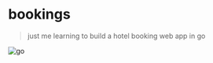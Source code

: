 # bookings
> just me learning to build a hotel booking web app in go

![go](https://user-images.githubusercontent.com/10998105/178639708-766f8e54-d925-4da3-8040-e5b6e54dc4dc.gif)
